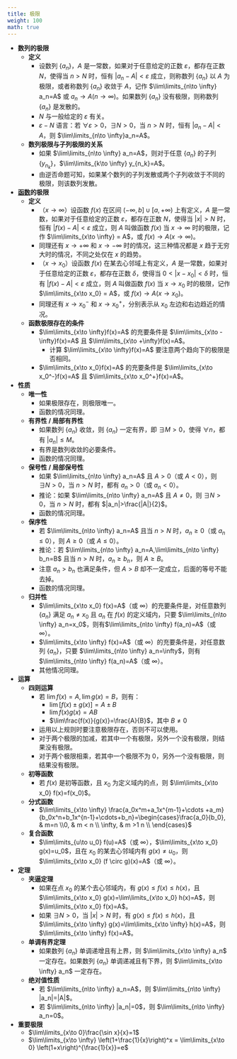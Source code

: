 ```yaml
---
title: 极限
weight: 100
math: true
---
```


- **数列的极限**
    - **定义**
        - 设数列 $\{a_n\}$，$A$ 是一常数，如果对于任意给定的正数 $\varepsilon$，都存在正数 $N$，使得当 $n>N$ 时，恒有 $|a_n-A|<\varepsilon$ 成立，则称数列 $\{a_n\}$ 以 $A$ 为极限，或者称数列 $\{a_n\}$ 收敛于 $A$，记作 $\lim\limits_{n\to \infty} a_n=A$ 或 $a_n\to A(n\to \infty)$。如果数列 $\{a_n\}$ 没有极限，则称数列 $\{a_n\}$ 是发散的。
        - $N$ 与一般给定的 $\varepsilon$ 有关。
        - $\varepsilon-N$ 语言：若 $\forall \varepsilon>0$，$\exists N>0$，当 $n>N$ 时，恒有 $|a_n-A|<A$，则 $\lim\limits_{n\to \infty}a_n=A$。
    - **数列极限与子列极限的关系**
        - 如果 $\lim\limits_{n\to \infty} a_n=A$，则对于任意 $\{a_n\}$ 的子列 $\{y_{n_k}\}$，$\lim\limits_{k\to \infty} y_{n_k}=A$。
        - 由逆否命题可知，如果某个数列的子列发散或两个子列收敛于不同的极限，则该数列发散。
- **[函数](/notes/docs/mathematics/calculus/function)的极限** <span id="ishaoc"></span>
    - **定义**
        - （$x\to \infty$）设函数 $f(x)$ 在区间 $(-\infty,b]\cup [a,+\infty)$ 上有定义，$A$ 是一常数，如果对于任意给定的正数 $\varepsilon$，都存在正数 $N$，使得当 $|x|>N$ 时，恒有 $|f(x)-A|<\varepsilon$ 成立，则 $A$ 叫做函数 $f(x)$ 当 $x\to \infty$ 时的极限，记作 $\lim\limits_{x\to \infty} = A$，或 $f(x)\to A(x\to \infty)$。
        - 同理还有 $x\to +\infty$ 和 $x\to -\infty$ 时的情况，这三种情况都是 $x$ 趋于无穷大时的情况，不同之处仅在 $x$ 的趋势。
        - （$x\to x_0$）设函数 $f(x)$ 在某去心邻域上有定义，$A$ 是一常数，如果对于任意给定的正数 $\varepsilon$，都存在正数 $\delta$，使得当 $0<|x-x_0|<\delta$ 时，恒有 $|f(x)-A|<\varepsilon$ 成立，则 $A$ 叫做函数 $f(x)$ 当 $x\to x_0$ 时的极限，记作 $\lim\limits_{x\to x_0} = A$，或 $f(x)\to A(x\to x_0)$。
        - 同理还有 $x\to x_0^-$ 和 $x\to x_0^+$，分别表示从 $x_0$ 左边和右边趋近的情况。
    - **函数极限存在的条件**
        - $\lim\limits_{x\to \infty}f(x)=A$ 的充要条件是 $\lim\limits_{x\to -\infty}f(x)=A$ 且 $\lim\limits_{x\to +\infty}f(x)=A$。
            - 计算 $\lim\limits_{x\to \infty}f(x)=A$ 要注意两个趋向下的极限是否相同。
        - $\lim\limits_{x\to x_0}f(x)=A$ 的充要条件是 $\lim\limits_{x\to x_0^-}f(x)=A$ 且 $\lim\limits_{x\to x_0^+}f(x)=A$。
- **性质**
    - **唯一性**
        - 如果极限存在，则极限唯一。
        - 函数的情况同理。
    - **有界性 / 局部有界性**
        - 如果数列 $\{a_n\}$ 收敛，则 $\{a_n\}$ 一定有界，即 $\exists M>0$，使得 $\forall n$，都有 $|a_n|\le M$。
        - 有界是数列收敛的必要条件。
        - 函数的情况同理。
    - **保号性 / 局部保号性**
        - 如果 $\lim\limits_{n\to \infty} a_n=A$ 且 $A>0$（或 $A<0$），则 $\exists N>0$，当 $n>N$ 时，都有 $a_n>0$（或 $a_n<0$）。
        - 推论：如果 $\lim\limits_{n\to \infty} a_n=A$ 且 $A\ne 0$，则 $\exists N>0$，当 $n>N$ 时，都有 $|a_n|>\frac{|A|}{2}$。
        - 函数的情况同理。
    - **保序性**
        - 若 $\lim\limits_{n\to \infty} a_n=A$ 且当 $n>N$ 时，$a_n\ge 0$（或 $a_n\le 0$），则 $A\ge 0$（或 $A\le 0$）。
        - 推论：若 $\lim\limits_{n\to \infty} a_n=A,\lim\limits_{n\to \infty} b_n=B$ 且当 $n>N$ 时，$a_n\ge b_n$，则 $A\ge B$。
        - 注意 $a_n>b_n$ 也满足条件，但 $A>B$ 却不一定成立，后面的等号不能去掉。
        - 函数的情况同理。
    - **归并性**
        - $\lim\limits_{x\to x_0} f(x)=A$（或 $\infty$）的充要条件是，对任意数列 $\{a_n\}$ 满足 $a_n\ne x_0$ 且 $a_n$ 在 $f(x)$ 的定义域内，只要 $\lim\limits_{n\to \infty} a_n=x_0$，则有$\lim\limits_{n\to \infty} f(a_n)=A$（或 $\infty$）。
        - $\lim\limits_{x\to \infty} f(x)=A$（或 $\infty$）的充要条件是，对任意数列 $\{a_n\}$，只要 $\lim\limits_{n\to \infty} a_n=\infty$，则有$\lim\limits_{n\to \infty} f(a_n)=A$（或 $\infty$）。
        - 其他情况同理。
- **运算**
    - **四则运算**
        - 若 $\lim f(x)=A,\lim g(x)=B$，则有：
            - $\lim [f(x)\pm g(x)]=A\pm B$
            - $\lim f(x)g(x)=AB$
            - $\lim\frac{f(x)}{g(x)}=\frac{A}{B}$，其中 $B\ne 0$
        - 运用以上规则时要注意极限存在，否则不可以使用。
        - 对于两个极限的加减，若其中一个有极限，另外一个没有极限，则结果没有极限。
        - 对于两个极限相乘，若其中一个极限不为 $0$，另外一个没有极限，则结果没有极限。
    - **初等函数**
        - 若 $f(x)$ 是初等函数，且 $x_0$ 为定义域内的点，则 $\lim\limits_{x\to x_0} f(x)=f(x_0)$。
    - **分式函数**
        - $\lim\limits_{x\to \infty} \frac{a_0x^m+a_1x^{m-1}+\cdots +a_m}{b_0x^n+b_1x^{n-1}+\cdots+b_n}=\begin{cases}\frac{a_0}{b_0}, & m=n \\0, & m < n \\ \infty, & m >1 n \\ \end{cases}$
    - **复合函数**
        - $\lim\limits_{u\to u_0} f(u)=A$（或 $\infty$），$\lim\limits_{x\to x_0} g(x)=u_0$，且在 $x_0$ 的某去心邻域内有 $g(x)\ne u_0$，则 $\lim\limits_{x\to x_0} (f \circ g)(x)=A$（或 $\infty$）。
- **定理**
    - **夹逼定理**
        - 如果在点 $x_0$ 的某个去心邻域内，有 $g(x)\le f(x)\le h(x)$，且 $\lim\limits_{x\to x_0} g(x)=\lim\limits_{x\to x_0} h(x)=A$，则 $\lim\limits_{x\to x_0} f(x)=A$。
        - 如果 $\exists N>0$，当 $|x|>N$ 时，有 $g(x)\le f(x)\le h(x)$，且 $\lim\limits_{x\to \infty} g(x)=\lim\limits_{x\to \infty} h(x)=A$，则 $\lim\limits_{x\to \infty} f(x)=A$。
    - **单调有界定理**
        - 如果数列 $\{a_n\}$ 单调递增且有上界，则 $\lim\limits_{x\to \infty} a_n$ 一定存在。如果数列 $\{a_n\}$ 单调递减且有下界，则 $\lim\limits_{x\to \infty} a_n$ 一定存在。
    - **绝对值性质**
        - 若 $\lim\limits_{n\to \infty} a_n=A$，则 $\lim\limits_{n\to \infty} |a_n|=|A|$。
        - 若 $\lim\limits_{n\to \infty} |a_n|=0$，则 $\lim\limits_{n\to \infty} a_n=0$。
- **重要极限**
    - $\lim\limits_{x\to 0}\frac{\sin x}{x}=1$
    - $\lim\limits_{x\to \infty} \left(1+\frac{1}{x}\right)^x = \lim\limits_{x\to 0} \left(1+x\right)^{\frac{1}{x}}=e$
